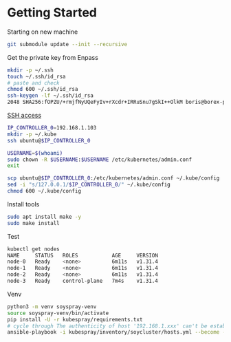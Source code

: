 # Getting Started

Starting on new machine

```sh
git submodule update --init --recursive
```

Get the private key from Enpass

```sh
mkdir -p ~/.ssh
touch ~/.ssh/id_rsa
# paste and check
chmod 600 ~/.ssh/id_rsa
ssh-keygen -lf ~/.ssh/id_rsa
2048 SHA256:fOPZU/+rmjfNyUQeFyIv+rXcdr+IRRuSnu7gSkI++OlkM boris@borex-pc (RSA)
```

[SSH access](https://github.com/kubernetes-sigs/kubespray/blob/master/docs/getting_started/setting-up-your-first-cluster.md#access-the-kubernetes-cluster)

```sh
IP_CONTROLLER_0=192.168.1.103
mkdir -p ~/.kube
ssh ubuntu@$IP_CONTROLLER_0

USERNAME=$(whoami)
sudo chown -R $USERNAME:$USERNAME /etc/kubernetes/admin.conf
exit

scp ubuntu@$IP_CONTROLLER_0:/etc/kubernetes/admin.conf ~/.kube/config
sed -i "s/127.0.0.1/$IP_CONTROLLER_0/" ~/.kube/config
chmod 600 ~/.kube/config
```

Install tools

```sh
sudo apt install make -y
sudo make install
```

Test

```sh
kubectl get nodes
NAME     STATUS   ROLES           AGE     VERSION
node-0   Ready    <none>          6m11s   v1.31.4
node-1   Ready    <none>          6m11s   v1.31.4
node-2   Ready    <none>          6m11s   v1.31.4
node-3   Ready    control-plane   7m4s    v1.31.4
```

Venv

```sh
python3 -m venv soyspray-venv
source soyspray-venv/bin/activate
pip install -U -r kubespray/requirements.txt
# cycle through The authenticity of host '192.168.1.xxx' can't be established.
ansible-playbook -i kubespray/inventory/soycluster/hosts.yml --become --become-user=root --user ubuntu playbooks/hello-soy.yml
```
